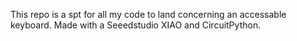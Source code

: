 This repo is a spt for all my code to land concerning an accessable keyboard. Made with a Seeedstudio XIAO and CircuitPython.
